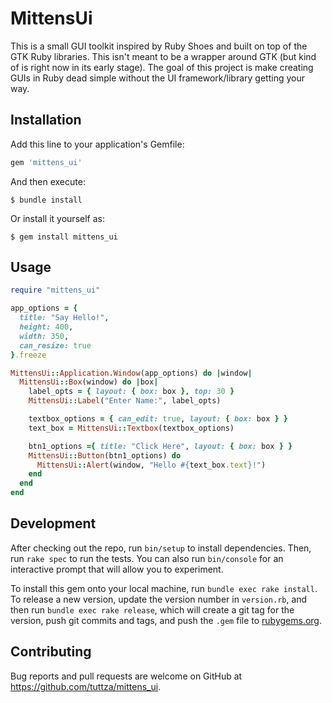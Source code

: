 # MittensUi

This is a small GUI toolkit inspired by Ruby Shoes and built on top of the GTK Ruby libraries. This isn't meant to be a wrapper 
around GTK (but kind of is right now in its early stage). The goal of this project is make creating GUIs in Ruby dead simple 
without the UI framework/library getting your way.

## Installation

Add this line to your application's Gemfile:

```ruby
gem 'mittens_ui'
```

And then execute:

    $ bundle install

Or install it yourself as:

    $ gem install mittens_ui

## Usage

```ruby
require "mittens_ui"

app_options = {
  title: "Say Hello!",
  height: 400,
  width: 350,
  can_resize: true
}.freeze

MittensUi::Application.Window(app_options) do |window| 
  MittensUi::Box(window) do |box|
    label_opts = { layout: { box: box }, top: 30 }
    MittensUi::Label("Enter Name:", label_opts)

    textbox_options = { can_edit: true, layout: { box: box } }
    text_box = MittensUi::Textbox(textbox_options)

    btn1_options ={ title: "Click Here", layout: { box: box } }
    MittensUi::Button(btn1_options) do
      MittensUi::Alert(window, "Hello #{text_box.text}!")
    end
  end
end
```

## Development

After checking out the repo, run `bin/setup` to install dependencies. Then, run `rake spec` to run the tests. You can also run `bin/console` for an interactive prompt that will allow you to experiment.

To install this gem onto your local machine, run `bundle exec rake install`. To release a new version, update the version number in `version.rb`, and then run `bundle exec rake release`, which will create a git tag for the version, push git commits and tags, and push the `.gem` file to [rubygems.org](https://rubygems.org).

## Contributing

Bug reports and pull requests are welcome on GitHub at https://github.com/tuttza/mittens_ui.
